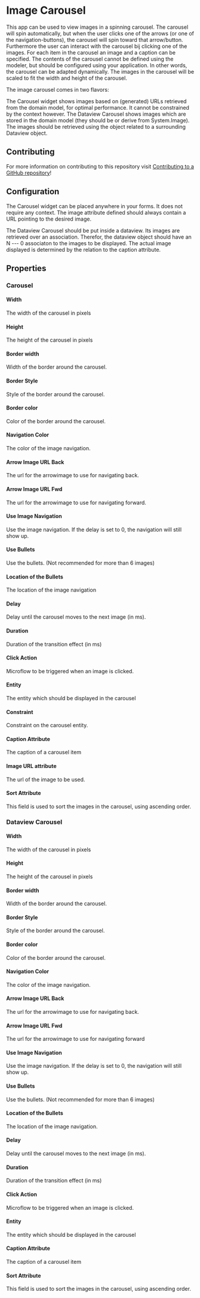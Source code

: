 # Image Carousel

This app can be used to view images in a spinning carousel. The carousel will spin automatically, but when the user clicks one of the arrows (or one of the navigation-buttons), the carousel will spin toward that arrow/button. Furthermore the user can interact with the carousel bij clicking one of the images. For each item in the carousel an image and a caption can be specified. The contents of the carousel cannot be defined using the modeler, but should be configured using your application. In other words, the carousel can be adapted dynamically.
The images in the carousel will be scaled to fit the width and height of the carousel.

The image carousel comes in two flavors:

The Carousel widget shows images based on (generated) URLs retrieved from the domain model, for optimal performance. It cannot be constrained by the context however.
The Dataview Carousel shows images which are stored in the domain model (they should be or derive from System.Image). The images should be retrieved using the object related to a surrounding Dataview object.

## Contributing

For more information on contributing to this repository visit [Contributing to a GitHub repository](https://world.mendix.com/display/howto50/Contributing+to+a+GitHub+repository)!

## Configuration
The Carousel widget can be placed anywhere in your forms. It does not require any context. The image attribute defined should always contain a URL pointing to the desired image.

The Dataview Carousel should be put inside a dataview. Its images are retrieved over an association. Therefor, the dataview object should have an N --- 0 associaton to the images to be displayed. The actual image displayed is determined by the relation to the caption attribute.

## Properties

### Carousel

#### Width
The width of the carousel in pixels

#### Height
The height of the carousel in pixels

#### Border width
Width of the border around the carousel.

#### Border Style
Style of the border around the carousel.

#### Border color
Color of the border around the carousel.

#### Navigation Color
The color of the image navigation.

#### Arrow Image URL Back
The url for the arrowimage to use for navigating back.

#### Arrow Image URL Fwd
The url for the arrowimage to use for navigating forward.

#### Use Image Navigation
Use the image navigation. If the delay is set to 0, the navigation will still show up.

#### Use Bullets
Use the bullets. (Not recommended for more than 6 images)

#### Location of the Bullets
The location of the image navigation

#### Delay
Delay until the carousel moves to the next image (in ms).

#### Duration
Duration of the transition effect (in ms)

#### Click Action
Microflow to be triggered when an image is clicked.

#### Entity
The entity which should be displayed in the carousel

#### Constraint
Constraint on the carousel entity.

#### Caption Attribute
The caption of a carousel item

#### Image URL attribute
The url of the image to be used.

#### Sort Attribute
This field is used to sort the images in the carousel, using ascending order.

### Dataview Carousel

#### Width
The width of the carousel in pixels

#### Height
The height of the carousel in pixels

#### Border width
Width of the border around the carousel.

#### Border Style
Style of the border around the carousel.

#### Border color
Color of the border around the carousel.

#### Navigation Color
The color of the image navigation.

#### Arrow Image URL Back
The url for the arrowimage to use for navigating back.

#### Arrow Image URL Fwd
The url for the arrowimage to use for navigating forward

#### Use Image Navigation
Use the image navigation. If the delay is set to 0, the navigation will still show up.

#### Use Bullets
Use the bullets. (Not recommended for more than 6 images)

#### Location of the Bullets
The location of the image navigation.

#### Delay
Delay until the carousel moves to the next image (in ms).

#### Duration
Duration of the transition effect (in ms)

#### Click Action
Microflow to be triggered when an image is clicked.

#### Entity
The entity which should be displayed in the carousel

#### Caption Attribute
The caption of a carousel item

#### Sort Attribute
This field is used to sort the images in the carousel, using ascending order.